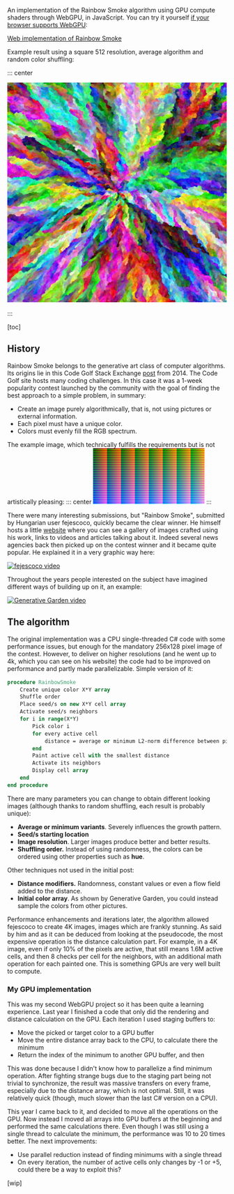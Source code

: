 An implementation of the Rainbow Smoke algorithm using GPU compute shaders through WebGPU, in JavaScript. You can try it yourself [if your browser supports WebGPU](https://caniuse.com/?search=web%20gpu):

[Web implementation of Rainbow Smoke](../../content/JSexperiments/GPUrainbowSmoke/index.html)

Example result using a square 512 resolution, average algorithm and random color shuffling:

::: center

![example result](assets/512avgRandom.jpg)

:::

[toc]

## History

Rainbow Smoke belongs to the generative art class of computer algorithms. Its origins lie in this Code Golf Stack Exchange [post](https://codegolf.stackexchange.com/questions/22144/images-with-all-colors) from 2014. The Code Golf site hosts many coding challenges. In this case it was a 1-week popularity contest launched by the community with the goal of finding the best approach to a simple problem, in summary: 

- Create an image purely algorithmically, that is, not using pictures or external information.
- Each pixel must have a unique color.
- Colors must evenly fill the RGB spectrum.

The example image, which technically fulfills the requirements but is not artistically pleasing:
::: center
![example](assets/example.png)
:::

There were many interesting submissions, but "Rainbow Smoke", submitted by Hungarian user fejescoco, quickly became the clear winner. He himself hosts a little [website](http://rainbowsmoke.hu/home) where you can see a gallery of images crafted using his work, links to videos and articles talking about it. Indeed several news agencies back then picked up on the contest winner and it became quite popular. He explained it in a very graphic way here:

[<img class="embedVideo" src="https://img.youtube.com/vi/OuvFsB4SLhA/0.jpg" alt="fejescoco video"  />](https://www.youtube.com/watch?v=OuvFsB4SLhA)

Throughout the years people interested on the subject have imagined different ways of building up on it, an example:

[![Generative Garden video](https://img.youtube.com/vi/dVQDYne8Bkc/0.jpg)](https://www.youtube.com/watch?v=dVQDYne8Bkc)



## The algorithm

The original implementation was a CPU single-threaded C# code with some performance issues, but enough for the mandatory 256x128 pixel image of the contest. However, to deliver on higher resolutions (and he went up to 4k, which you can see on his website) the code had to be improved on performance and partly made parallelizable. Simple version of it:

```vhdl
procedure RainbowSmoke
    Create unique color X*Y array
    Shuffle order
    Place seed/s on new X*Y cell array
    Activate seed/s neighbors
    for i in range(X*Y)
        Pick color i
        for every active cell
            distance = average or minimum L2-norm difference between picked color and painted neighbors
        end
        Paint active cell with the smallest distance
        Activate its neighbors
        Display cell array
    end
end procedure
```

There are many parameters you can change to obtain different looking images (although thanks to random shuffling, each result is probably unique):

- **Average or minimum variants**. Severely influences the growth pattern.
- **Seed/s starting location**
- **Image resolution**. Larger images produce better and better results.
- **Shuffling order.** Instead of using randomness, the colors can be ordered using other properties such as **hue**.

Other techniques not used in the initial post:

- **Distance modifiers.** Randomness, constant values or even a flow field added to the distance.
- **Initial color array**. As shown by Generative Garden, you could instead sample the colors from other pictures.

Performance enhancements and iterations later, the algorithm allowed fejescoco to create 4K images, images which are frankly stunning. As said by him and as it can be deduced from looking at the pseudocode, the most expensive operation is the distance calculation part. For example, in a 4K image, even if only 10% of the pixels are active, that still means 1.6M active cells, and then 8 checks per cell for the neighbors, with an additional math operation for each painted one. This is something GPUs are very well built to compute.

### My GPU implementation

This was my second WebGPU project so it has been quite a learning experience. Last year I finished a code that only did the rendering and distance calculation on the GPU. Each iteration I used staging buffers to:

- Move the picked or target color to a GPU buffer
- Move the entire distance array back to the CPU, to calculate there the minimum
- Return the index of the minimum to another GPU buffer, and then 

This was done because I didn't know how to parallelize a find minimum operation. After fighting strange bugs due to the staging part being not trivial to synchronize, the result was massive transfers on every frame, especially due to the distance array, which is not optimal. Still, it was relatively quick (though, much slower than the last C# version on a CPU). 

This year I came back to it, and decided to move all the operations on the GPU. Now instead I moved all arrays into GPU buffers at the beginning and performed the same calculations there. Even though I was still using a single thread to calculate the minimum, the performance was 10 to 20 times better. The next improvements:

- Use parallel reduction instead of finding minimums with a single thread
- On every iteration, the number of active cells only changes by -1 or +5, could there be a way to exploit this?

[wip]
